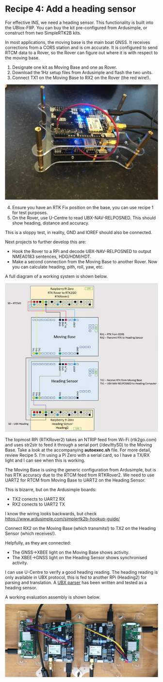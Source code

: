 # Recipe 4: Add a heading sensor

For effective INS, we need a heading sensor. This functionality is built into the UBlox-F9P.
You can buy the kit pre-configured from Ardusimple, or construct from two SimpleRTK2B kits.

In most applications, the moving base is the main boat GNSS. It receives corrections from a CORS station and is cm accurate.
It is configured to send RTCM data to a Rover, so the Rover can figure out where it is with respect to the moving base. 

1. Designate one kit as Moving Base and one as Rover.
2. Download the 1Hz setup files from Ardusimple and flash the two units.
3. Connect TX1 on the Moving Base to RX2 on the Rover (the red wire!).
   
![](MovingBase.jpg)


4. Ensure you have an RTK Fix position on the base, you can use recipe 1 for test purposes.
5. On the Rover, use U-Centre to read UBX-NAV-RELPOSNED. This should show heading, distance and accuracy.

This is a sloppy test, in reality, GND and IOREF should also be connected.

Next projects to further develop this are:
- Hook the Rover to a RPi and decode UBX-NAV-RELPOSNED to output NMEA0183 sentences, HDG/HDM/HDT.
- Make a second connection from the Moving Base to another Rover. Now you can calculate heading, pith, roll, yaw, etc.

A full diagram of a working system is shown below.

![](RPi.jpg)

The topmost RPi (RTKRover2) takes an NTRIP feed from Wi-Fi (rtk2go.com) and uses str2str to feed it through a serial port (/dev/ttyS0) to the Moving Base.
Take a look at the accompanying **autoexec.sh** file. For more detail, review Recipe 5.
I'm using a Pi Zero with a serial card, so I have a TX/RX light and I can see when this is working.

The Moving Base is using the generic configuration from Ardusimple, but is has RTK accuracy due to the RTCM feed from RTKRover2.
We need to use UART2 for RTCM from Moving Base to UART2 on the Heading Sensor.

This is bizarre, but on the Ardusimple boards: 
- TX2 conects to UART2 RX
- RX2 conects to UART2 TX

I know the wiring looks backwards, but check https://www.ardusimple.com/simplertk2b-hookup-guide/

Connect RX2 on the Moving Base (which transmits!) to TX2 on the Heading Sensor (which receives!). 

Helpfully, as they are connected: 
- The GNSS->XBEE light on the Moving Base shows activity.
- The XBEE->GNSS light on the Heading Sensor shows synchronised activity.

I can use U-Centre to verify a good heading reading.
The heading reading is only available in UBX protocol, this is fed to another RPi (Heading2) for parsing and translation.
A [UBX parser](https://github.com/IOTECH-Donegal/HeadingSensor) has been written and tested as a heading sensor.

A working evaluation assembly is shown below.

![](Assembly.jpg)







